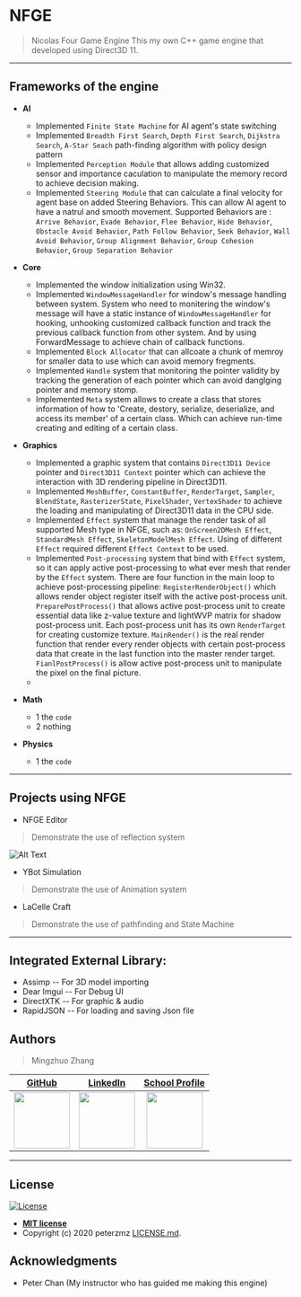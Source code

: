 # NFGE
> Nicolas Four Game Engine
> This my own C++ game engine that developed using Direct3D 11.

---

## Frameworks of the engine
- **AI**
    - Implemented `Finite State Machine` for AI agent's state switching
    - Implemented `Breadth First Search`, `Depth First Search`, `Dijkstra Search`, `A-Star Seach` path-finding algorithm with policy design pattern
    - Implemented `Perception Module` that allows adding customized sensor and importance caculation to manipulate the memory record to achieve decision making.
    - Implemented `Steering Module` that can calculate a final velocity for agent base on added Steering Behaviors. This can allow AI agent to have a natrul and smooth movement. Supported Behaviors are : `Arrive Behavior`, `Evade Behavior`, `Flee Behavior`, `Hide Behavior`, `Obstacle Avoid Behavior`, `Path Follow Behavior`, `Seek Behavior`, `Wall Avoid Behavior`, `Group Alignment Behavior`, `Group Cohesion Behavior`, `Group Separation Behavior`

- **Core**
    - Implemented the window initialization using Win32.
    - Implemented `WindowMessageHandler` for window's message handling between system. System who need to monitering the window's message will have a static instance of `WindowMessageHandler` for hooking, unhooking customized callback function and track the previous callback function from other system. And by using ForwardMessage to achieve chain of callback functions.
    - Implemented `Block Allocator` that can allcoate a chunk of memroy for smaller data to use which can avoid memory fregments.
    - Implemented `Handle` system that monitoring the pointer validity by tracking the generation of each pointer which can avoid danglging pointer and memory stomp.
    - Implemented `Meta` system allows to create a class that stores information of how to 'Create, destory, serialize, deserialize, and access its member' of a certain class. Which can achieve run-time creating and editing of a certain class.
    
    
- **Graphics**
    - Implemented a graphic system that contains `Direct3D11 Device` pointer and `Direct3D11 Context` pointer which can achieve the interaction with 3D rendering pipeline in Direct3D11. 
    - Implemented `MeshBuffer`, `ConstantBuffer`, `RenderTarget`, `Sampler`, `BlendState`, `RasterizerState`, `PixelShader`, `VertexShader` to achieve the loading and manipulating of Direct3D11 data in the CPU side.
    - Implemented `Effect` system that manage the render task of all supported Mesh type in NFGE, such as: `OnScreen2DMesh Effect`, `StandardMesh Effect`, `SkeletonModelMesh Effect`. Using of different `Effect` required different `Effect Context` to be used.
    - Implemented `Post-processing` system that bind with `Effect` system, so it can apply active post-processing to what ever mesh that render by the `Effect` system. There are four function in the main loop to achieve post-processing pipeline: `RegisterRenderObject()` which allows render object register itself with the active post-process unit. `PreparePostProcess()` that allows active post-process unit to create essential data like z-value texture and lightWVP matrix for shadow post-process unit. Each post-process unit has its own `RenderTarget` for creating customize texture. `MainRender()` is the real render function that render every render objects with certain post-process data that create in the last function into the master render target. `FianlPostProcess()` is allow active post-process unit to manipulate the pixel on the final picture.
    -

- **Math**
    - 1 the `code`
    - 2 nothing

- **Physics**
    - 1 the `code`
    
---


## Projects using NFGE

- NFGE Editor
> Demonstrate the use of reflection system

![Alt Text](https://1.bp.blogspot.com/-XPqueHSjVPA/XxnixJoj-OI/AAAAAAAAAWY/YKpd0rUa2RA4zbkK5268pLUNBbAYala7ACLcBGAsYHQ/s1600/ComponentEditing.gif)
 
- YBot Simulation
> Demonstrate the use of Animation system

- LaCelle Craft
> Demonstrate the use of pathfinding and State Machine

---

## Integrated External Library:

- Assimp                          -- For 3D model importing
- Dear Imgui                    -- For Debug UI
- DirectXTK                    -- For graphic & audio
- RapidJSON                   -- For loading and saving Json file
 
 ## Authors

> Mingzhuo Zhang

| <a href="https://github.com/peterMingzhuoZhang" target="_blank">**GitHub**</a>| <a href="https://www.linkedin.com/in/mingzhuo-zhang-a4115b178/" target="_blank">**LinkedIn**</a> | <a href="https://www.lcieducation.com/en/portfolios/students/62606#fndtn-projects" target="_blank">**School Profile**</a> |
| :---:| :---: |:---:|
| <img src="https://avatars2.githubusercontent.com/u/48110473?s=460&v=4" width="100"/>  | <img src="https://lh3.googleusercontent.com/fqYJHtyzZzA4vacRzeJoB93QNvA5-mvR-8UB5oVLxdYDSTpfLp_KgYD4IqVGJUgFEJo" width="100" />  | <img src="https://pbs.twimg.com/profile_images/1207081801077776384/Ba8-rA5Z_400x400.jpg" width="100" /> |
---
## License

[![License](http://img.shields.io/:license-mit-blue.svg?style=flat-square)](http://badges.mit-license.org)

- **[MIT license](http://opensource.org/licenses/mit-license.php)**
- Copyright (c) 2020 peterzmz <a href="https://github.com/peterMingzhuoZhang/NFGE/blob/master/LICENSE" target="_blank">LICENSE.md</a>.

## Acknowledgments
- Peter Chan (My instructor who has guided me making this engine)

 
 

